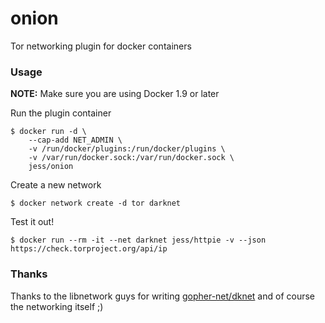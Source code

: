onion
=====

Tor networking plugin for docker containers

### Usage

**NOTE:** Make sure you are using Docker 1.9 or later

Run the plugin container

```console
$ docker run -d \
    --cap-add NET_ADMIN \
    -v /run/docker/plugins:/run/docker/plugins \
    -v /var/run/docker.sock:/var/run/docker.sock \
    jess/onion
```

Create a new network

```console
$ docker network create -d tor darknet
```

Test it out!

```console
$ docker run --rm -it --net darknet jess/httpie -v --json https://check.torproject.org/api/ip
```

### Thanks

Thanks to the libnetwork guys for writing [gopher-net/dknet](https://github.com/github.com/gopher-net/dknet) and of course the networking itself ;)
